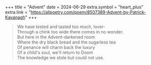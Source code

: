 +++
title = "Advent"
date = 2024-06-29
extra.symbol = "heart_plus"
extra.link = "https://allpoetry.com/poem/8507389-Advent-by-Patrick-Kavanagh"
+++

> We have tested and tasted too much, lover-  
> Through a chink too wide there comes in no wonder.  
> But here in the Advent-darkened room  
> Where the dry black bread and the sugarless tea  
> Of penance will charm back the luxury  
> Of a child's soul, we'll return to Doom  
> The knowledge we stole but could not use.
